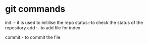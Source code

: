 # git commands

init :- it is used to initilise the repo
status:-to check the status of the repository
add :- to add file for index

commit:- to commit the file
